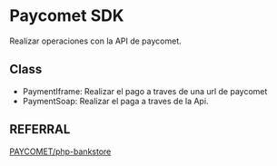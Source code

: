 # Paycomet SDK
Realizar operaciones con la API de paycomet.

## Class
* PaymentIframe: Realizar el pago a traves de una url de paycomet
* PaymentSoap: Realizar el paga a traves de la Api.

## REFERRAL
[PAYCOMET/php-bankstore](https://github.com/PAYCOMET/php-bankstore)